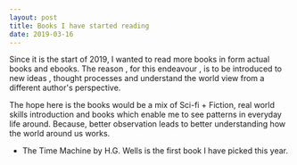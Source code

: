 ```yaml
---
layout: post
title: Books I have started reading
date: 2019-03-16
---
```


Since it is the start of 2019, I wanted to read more books in form actual books and ebooks.  The reason , for this endeavour , is to be introduced to new ideas , thought processes and understand the world view from a different author's perspective.

The hope here is the books would be a mix of Sci-fi + Fiction, real world skills introduction and books which enable me to see patterns in everyday life around.
Because, better observation leads to better understanding how the world around us works.

- The Time Machine by H.G. Wells is the first book I have picked this year.